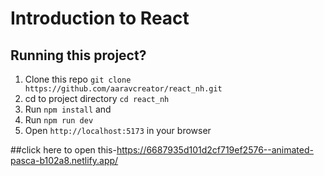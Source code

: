 # Introduction to React

## Running this project?

1. Clone this repo `git clone https://github.com/aaravcreator/react_nh.git`
2. cd to project directory `cd react_nh`
3. Run `npm install` and
4. Run `npm run dev`
5. Open `http://localhost:5173` in your browser


##click here to   open this-https://6687935d101d2cf719ef2576--animated-pasca-b102a8.netlify.app/
